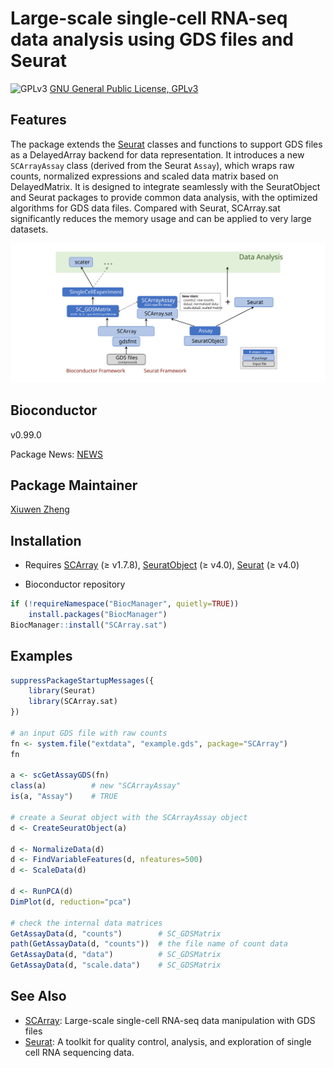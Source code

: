 Large-scale single-cell RNA-seq data analysis using GDS files and Seurat
====

![GPLv3](http://www.gnu.org/graphics/gplv3-88x31.png)
[GNU General Public License, GPLv3](http://www.gnu.org/copyleft/gpl.html)


## Features

The package extends the [Seurat](https://cran.r-project.org/web/packages/Seurat/index.html) classes and functions to support GDS files as a DelayedArray backend for data representation. It introduces a new `SCArrayAssay` class (derived from the Seurat `Assay`), which wraps raw counts, normalized expressions and scaled data matrix based on DelayedMatrix. It is designed to integrate seamlessly with the SeuratObject and Seurat packages to provide common data analysis, with the optimized algorithms for GDS data files. Compared with Seurat, SCArray.sat significantly reduces the memory usage and can be applied to very large datasets.

![**Figure 1**: Overview of the SCArray framework.](vignettes/scarray_sat.svg)


## Bioconductor

v0.99.0

Package News: [NEWS](./NEWS)


## Package Maintainer

[Xiuwen Zheng](xiuwen.zheng@abbvie.com)


## Installation

* Requires [SCArray](http://www.bioconductor.org/packages/SCArray/) (≥ v1.7.8), [SeuratObject](https://cran.r-project.org/package=SeuratObject) (≥ v4.0), [Seurat](https://cran.r-project.org/package=Seurat) (≥ v4.0)

* Bioconductor repository
```R
if (!requireNamespace("BiocManager", quietly=TRUE))
    install.packages("BiocManager")
BiocManager::install("SCArray.sat")
```


## Examples

```R
suppressPackageStartupMessages({
    library(Seurat)
    library(SCArray.sat)
})

# an input GDS file with raw counts
fn <- system.file("extdata", "example.gds", package="SCArray")
fn

a <- scGetAssayGDS(fn)
class(a)          # new "SCArrayAssay"
is(a, "Assay")    # TRUE

# create a Seurat object with the SCArrayAssay object
d <- CreateSeuratObject(a)

d <- NormalizeData(d)
d <- FindVariableFeatures(d, nfeatures=500)
d <- ScaleData(d)

d <- RunPCA(d)
DimPlot(d, reduction="pca")

# check the internal data matrices
GetAssayData(d, "counts")        # SC_GDSMatrix
path(GetAssayData(d, "counts"))  # the file name of count data
GetAssayData(d, "data")          # SC_GDSMatrix
GetAssayData(d, "scale.data")    # SC_GDSMatrix
```


## See Also

* [SCArray](http://www.bioconductor.org/packages/SCArray): Large-scale single-cell RNA-seq data manipulation with GDS files
* [Seurat](https://cran.r-project.org/package=Seurat): A toolkit for quality control, analysis, and exploration of single cell RNA sequencing data.

